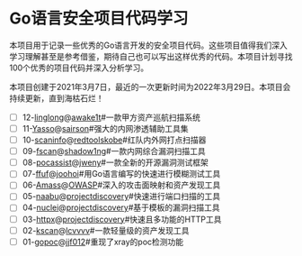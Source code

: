 # Go语言安全项目代码学习
本项目用于记录一些优秀的Go语言开发的安全项目代码。这些项目值得我们深入学习理解甚至是参考借鉴，期待自己也可以写出这样优秀的代码。本项目计划寻找100个优秀的项目代码并深入分析学习。

本项目创建于2021年3月7日，最近的一次更新时间为2022年3月29日。本项目会持续更新，直到海枯石烂！

- [ ] 12-[linglong](https://github.com/LearnGolang/LearnCode/tree/main/12-linglong)@[awake1t](https://github.com/awake1t/linglong)#一款甲方资产巡航扫描系统
- [ ] 11-[Yasso](https://github.com/0e0w/GolangCode/tree/main/11-Yasso)@[sairson](https://github.com/sairson/Yasso)#强大的内网渗透辅助工具集
- [ ] 10-[scaninfo](https://github.com/0e0w/GolangCode/tree/main/10-scaninfo)@[redtoolskobe](https://github.com/redtoolskobe/scaninfo)#红队内外网打点扫描器
- [ ] 09-[fscan](https://github.com/0e0w/GolangCode/tree/main/09-fscan)@[shadow1ng](https://github.com/shadow1ng/fscan)#一款内网综合漏洞扫描工具
- [ ] 08-[pocassist](https://github.com/0e0w/GolangCode/tree/main/08-pocassist)@[jweny](https://github.com/jweny/pocassist)#一款全新的开源漏洞测试框架
- [ ] 07-[ffuf](https://github.com/0e0w/GolangCode/tree/main/07-ffuf)@[joohoi](https://github.com/ffuf/ffuf)#用Go语言编写的快速进行模糊测试工具
- [ ] 06-[Amass](https://github.com/0e0w/GolangCode/tree/main/06-Amass)@[OWASP](https://github.com/OWASP/Amass)#深入的攻击面映射和资产发现工具
- [ ] 05-[naabu](https://github.com/0e0w/GolangCode/tree/main/05-naabu)@[projectdiscovery](https://github.com/projectdiscovery/naabu)#快速进行端口扫描的工具
- [ ] 04-[nuclei](https://github.com/0e0w/GolangCode/tree/main/04-nuclei)@[projectdiscovery](https://github.com/projectdiscovery/nuclei)#基于模板的漏洞扫描工具
- [ ] 03-[httpx](https://github.com/0e0w/GolangCode/tree/main/03-httpx)@[projectdiscovery](https://github.com/projectdiscovery/httpx)#快速且多功能的HTTP工具
- [ ] 02-[kscan](https://github.com/0e0w/GolangCode/tree/main/02-kscan)@[lcvvvv](https://github.com/lcvvvv/kscan)#一款轻量级的资产发现工具
- [ ] 01-[gopoc](https://github.com/0e0w/GolangCode/tree/main/01-gopoc)@[jjf012](https://github.com/jjf012/gopoc)#重现了xray的poc检测功能
